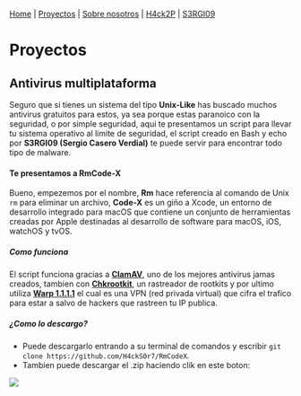 [Home](index.md) | [Proyectos](Proyectos) | [Sobre nosotros](sobrenosotros) | [H4ck2P](h4ck2p) | [S3RGI09](https://s3rgi09.github.io/)

# Proyectos
## Antivirus multiplataforma
Seguro que si tienes un sistema del tipo **Unix-Like** has buscado muchos antivirus gratuitos para estos, ya sea porque estas paranoico con la seguridad, o por simple seguridad, aqui te presentamos un script para llevar tu sistema operativo al limite de seguridad, el script creado en Bash y echo por **S3RGI09 (Sergio Casero Verdial)** te puede servir para encontrar todo tipo de malware.
#### Te presentamos a RmCode-X
Bueno, empezemos por el nombre, **Rm** hace referencia al comando de Unix ```rm``` para eliminar un archivo, **Code-X** es un giño a Xcode, un entorno de desarrollo integrado para macOS que contiene un conjunto de herramientas creadas por Apple destinadas al desarrollo de software para macOS, iOS, watchOS y tvOS.
##### Como funciona
El script funciona gracias a [**ClamAV**](http://www.clamav.net/), uno de los mejores antivirus jamas creados, tambien con [**Chkrootkit**](http://www.chkrootkit.org/), un rastreador de rootkits y por ultimo utiliza [**Warp 1.1.1.1**](https://1.1.1.1/) el cual es una VPN (red privada virtual) que cifra el trafico para estar a salvo de hackers que rastreen tu IP publica.
##### ¿Como lo descargo?
* Puede descargarlo entrando a su terminal de comandos y escribir ```git clone https://github.com/H4ckS0r7/RmCodeX```.
* Tambien puede descargar el .zip haciendo clik en este boton:

[![](https://raw.githubusercontent.com/wiki/zaproxy/zaproxy/images/ZAP-Download.png)](https://github.com/H4ckS0r7/RmCodeX/archive/refs/heads/main.zip)
